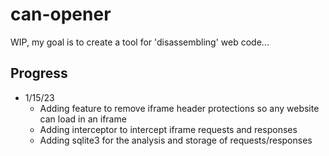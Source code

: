 # can-opener

WIP, my goal is to create a tool for 'disassembling' web code...

## Progress
- 1/15/23
  - Adding feature to remove iframe header protections so any website can load in an iframe
  - Adding interceptor to intercept iframe requests and responses
  - Adding sqlite3 for the analysis and storage of requests/responses
  